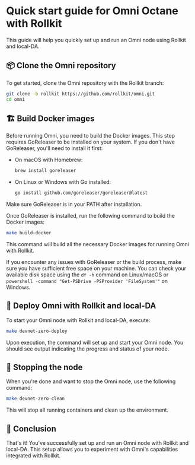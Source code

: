 # Quick start guide for Omni Octane with Rollkit

<script setup>
import constants from '../.vitepress/constants/constants.js'
</script>

This guide will help you quickly set up and run an Omni node using Rollkit and local-DA.

## 📦 Clone the Omni repository

To get started, clone the Omni repository with the Rollkit branch:

```bash
git clone -b rollkit https://github.com/rollkit/omni.git
cd omni
```

## 🏗️ Build Docker images

Before running Omni, you need to build the Docker images. This step requires GoReleaser to be installed on your system. If you don't have GoReleaser, you'll need to install it first:

- On macOS with Homebrew:
  ```bash
  brew install goreleaser
  ```
- On Linux or Windows with Go installed:
  ```bash
  go install github.com/goreleaser/goreleaser@latest
  ```

Make sure GoReleaser is in your PATH after installation.

Once GoReleaser is installed, run the following command to build the Docker images:

```bash
make build-docker
```

This command will build all the necessary Docker images for running Omni with Rollkit.

If you encounter any issues with GoReleaser or the build process, make sure you have sufficient free space on your machine. You can check your available disk space using the `df -h` command on Linux/macOS or `powershell -command "Get-PSDrive -PSProvider 'FileSystem'"` on Windows.

## 🚀 Deploy Omni with Rollkit and local-DA

To start your Omni node with Rollkit and local-DA, execute:

```bash
make devnet-zero-deploy
```

Upon execution, the command will set up and start your Omni node. You should see output indicating the progress and status of your node.

## 🛑 Stopping the node

When you're done and want to stop the Omni node, use the following command:

```bash
make devnet-zero-clean
```

This will stop all running containers and clean up the environment.

## 🎉 Conclusion

That's it! You've successfully set up and run an Omni node with Rollkit and local-DA. This setup allows you to experiment with Omni's capabilities integrated with Rollkit.
